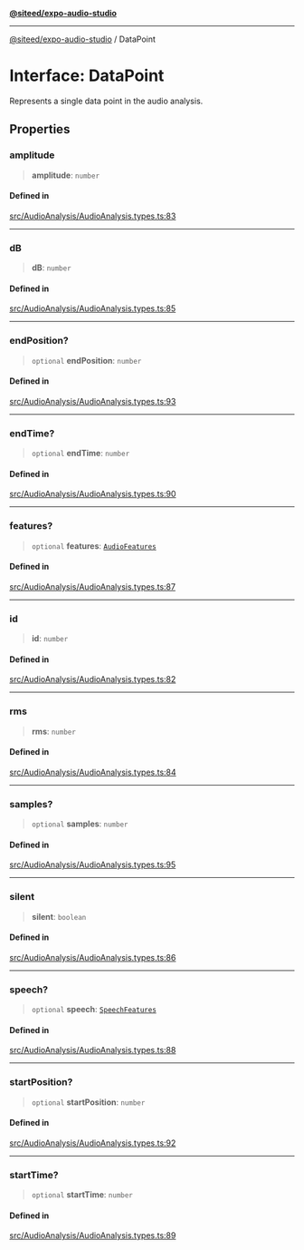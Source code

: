 [**@siteed/expo-audio-studio**](../README.md)

***

[@siteed/expo-audio-studio](../README.md) / DataPoint

# Interface: DataPoint

Represents a single data point in the audio analysis.

## Properties

### amplitude

> **amplitude**: `number`

#### Defined in

[src/AudioAnalysis/AudioAnalysis.types.ts:83](https://github.com/deeeed/expo-audio-stream/blob/848d80f7012b7408a6d37c824016aa00b78322ac/packages/expo-audio-studio/src/AudioAnalysis/AudioAnalysis.types.ts#L83)

***

### dB

> **dB**: `number`

#### Defined in

[src/AudioAnalysis/AudioAnalysis.types.ts:85](https://github.com/deeeed/expo-audio-stream/blob/848d80f7012b7408a6d37c824016aa00b78322ac/packages/expo-audio-studio/src/AudioAnalysis/AudioAnalysis.types.ts#L85)

***

### endPosition?

> `optional` **endPosition**: `number`

#### Defined in

[src/AudioAnalysis/AudioAnalysis.types.ts:93](https://github.com/deeeed/expo-audio-stream/blob/848d80f7012b7408a6d37c824016aa00b78322ac/packages/expo-audio-studio/src/AudioAnalysis/AudioAnalysis.types.ts#L93)

***

### endTime?

> `optional` **endTime**: `number`

#### Defined in

[src/AudioAnalysis/AudioAnalysis.types.ts:90](https://github.com/deeeed/expo-audio-stream/blob/848d80f7012b7408a6d37c824016aa00b78322ac/packages/expo-audio-studio/src/AudioAnalysis/AudioAnalysis.types.ts#L90)

***

### features?

> `optional` **features**: [`AudioFeatures`](AudioFeatures.md)

#### Defined in

[src/AudioAnalysis/AudioAnalysis.types.ts:87](https://github.com/deeeed/expo-audio-stream/blob/848d80f7012b7408a6d37c824016aa00b78322ac/packages/expo-audio-studio/src/AudioAnalysis/AudioAnalysis.types.ts#L87)

***

### id

> **id**: `number`

#### Defined in

[src/AudioAnalysis/AudioAnalysis.types.ts:82](https://github.com/deeeed/expo-audio-stream/blob/848d80f7012b7408a6d37c824016aa00b78322ac/packages/expo-audio-studio/src/AudioAnalysis/AudioAnalysis.types.ts#L82)

***

### rms

> **rms**: `number`

#### Defined in

[src/AudioAnalysis/AudioAnalysis.types.ts:84](https://github.com/deeeed/expo-audio-stream/blob/848d80f7012b7408a6d37c824016aa00b78322ac/packages/expo-audio-studio/src/AudioAnalysis/AudioAnalysis.types.ts#L84)

***

### samples?

> `optional` **samples**: `number`

#### Defined in

[src/AudioAnalysis/AudioAnalysis.types.ts:95](https://github.com/deeeed/expo-audio-stream/blob/848d80f7012b7408a6d37c824016aa00b78322ac/packages/expo-audio-studio/src/AudioAnalysis/AudioAnalysis.types.ts#L95)

***

### silent

> **silent**: `boolean`

#### Defined in

[src/AudioAnalysis/AudioAnalysis.types.ts:86](https://github.com/deeeed/expo-audio-stream/blob/848d80f7012b7408a6d37c824016aa00b78322ac/packages/expo-audio-studio/src/AudioAnalysis/AudioAnalysis.types.ts#L86)

***

### speech?

> `optional` **speech**: [`SpeechFeatures`](SpeechFeatures.md)

#### Defined in

[src/AudioAnalysis/AudioAnalysis.types.ts:88](https://github.com/deeeed/expo-audio-stream/blob/848d80f7012b7408a6d37c824016aa00b78322ac/packages/expo-audio-studio/src/AudioAnalysis/AudioAnalysis.types.ts#L88)

***

### startPosition?

> `optional` **startPosition**: `number`

#### Defined in

[src/AudioAnalysis/AudioAnalysis.types.ts:92](https://github.com/deeeed/expo-audio-stream/blob/848d80f7012b7408a6d37c824016aa00b78322ac/packages/expo-audio-studio/src/AudioAnalysis/AudioAnalysis.types.ts#L92)

***

### startTime?

> `optional` **startTime**: `number`

#### Defined in

[src/AudioAnalysis/AudioAnalysis.types.ts:89](https://github.com/deeeed/expo-audio-stream/blob/848d80f7012b7408a6d37c824016aa00b78322ac/packages/expo-audio-studio/src/AudioAnalysis/AudioAnalysis.types.ts#L89)
